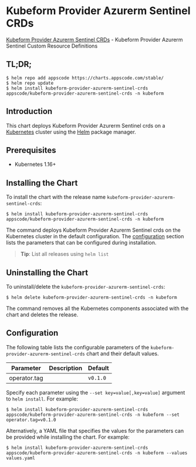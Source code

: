 # Kubeform Provider Azurerm Sentinel CRDs

[Kubeform Provider Azurerm Sentinel CRDs](https://github.com/kubeform) - Kubeform Provider Azurerm Sentinel Custom Resource Definitions

## TL;DR;

```console
$ helm repo add appscode https://charts.appscode.com/stable/
$ helm repo update
$ helm install kubeform-provider-azurerm-sentinel-crds appscode/kubeform-provider-azurerm-sentinel-crds -n kubeform
```

## Introduction

This chart deploys Kubeform Provider Azurerm Sentinel crds on a [Kubernetes](http://kubernetes.io) cluster using the [Helm](https://helm.sh) package manager.

## Prerequisites

- Kubernetes 1.16+

## Installing the Chart

To install the chart with the release name `kubeform-provider-azurerm-sentinel-crds`:

```console
$ helm install kubeform-provider-azurerm-sentinel-crds appscode/kubeform-provider-azurerm-sentinel-crds -n kubeform
```

The command deploys Kubeform Provider Azurerm Sentinel crds on the Kubernetes cluster in the default configuration. The [configuration](#configuration) section lists the parameters that can be configured during installation.

> **Tip**: List all releases using `helm list`

## Uninstalling the Chart

To uninstall/delete the `kubeform-provider-azurerm-sentinel-crds`:

```console
$ helm delete kubeform-provider-azurerm-sentinel-crds -n kubeform
```

The command removes all the Kubernetes components associated with the chart and deletes the release.

## Configuration

The following table lists the configurable parameters of the `kubeform-provider-azurerm-sentinel-crds` chart and their default values.

|  Parameter   | Description | Default  |
|--------------|-------------|----------|
| operator.tag |             | `v0.1.0` |


Specify each parameter using the `--set key=value[,key=value]` argument to `helm install`. For example:

```console
$ helm install kubeform-provider-azurerm-sentinel-crds appscode/kubeform-provider-azurerm-sentinel-crds -n kubeform --set operator.tag=v0.1.0
```

Alternatively, a YAML file that specifies the values for the parameters can be provided while
installing the chart. For example:

```console
$ helm install kubeform-provider-azurerm-sentinel-crds appscode/kubeform-provider-azurerm-sentinel-crds -n kubeform --values values.yaml
```

